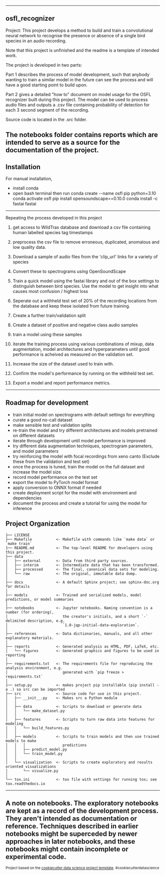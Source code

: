 --------
osfl_recognizer
--------

Project: 
This project develops a method to build and train a convolutional neural network to recognise 
the presence or absence of a single bird species in an audio recording. 

Note that this project is unfinished and the readme is a template of intended work. 


The project is developed in two parts: 

Part 1 describes the process of model development, such that anybody wanting to train a similar model in the future can see the process and will have a good starting point to build upon. 

Part 2 gives a detailed "how to" document on model usage for the OSFL recognizer built during this project. The model can be used to process audio files and outputs a .csv file containing probability of detection for each 3 second segment of the recording. 

Source code is located in the .src folder.

The notebooks folder contains reports which are intended to serve as a source for the documentation of the project. 
--------
Installation
--------
For manual installation,
- install conda
- open bash terminal then run 
conda create --name osfl pip python=3.10
conda activate osfl
pip install opensoundscape==0.10.0
conda install -c fastai fastai


--------
Repeating the process developed in this project
1. get access to WildTrax database and download a csv file containing human labelled species tag timestamps
2. preprocess the csv file to remove erroneous, duplicated, anomalous and low quality data.
3. Download a sample of audio files from the 'clip_url' links for a variety of species
4. Convert these to spectrograms using OpenSoundScape
5. Train a quick model using the fastai library and out of the box settings to distinguish between bird species. Use the model to get insight into what causes most confusion / highest loss

6. Seperate out a withheld test set of 20% of the recording locations from the database and keep these isolated from future training.
7. Create a further train/validation split
8. Create a dataset of positive and negative class audio samples
9. train a model using these samples
10. iterate the training process using various combinations of mixup, data augmentation, model architectures and hyperparameters until good performance is acheived as measured on the validation set. 
11. Increase the size of the dataset used to train with.
11. Confirm the model's performance by running on the withheld test set. 
12. Export a model and report performance metrics.


--------
Roadmap for development
--------
- train initial model on spectrograms with default settings for everything
- curate a good no-call dataset
- make sensible test and validation splits
- re-train the model and try different architectures and models pretrained on different datasets
- iterate through development until model performance is improved
- try different data augmentation techniques, spectrogram parameters, and model parameters
- try reinforcing the model with focal recordings from xeno canto (Exclude these from the validation and test set)
- once the process is tuned, train the model on the full dataset and increase the model size. 
- record model performance on the test set
- export the model to PyTorch model format
- apply conversion to ONNX format if needed
- create deployment script for the model with environment and dependencies
- document the process and create a tutorial for using the model for inference


Project Organization
--------

    ├── LICENSE
    ├── Makefile           <- Makefile with commands like `make data` or `make train`
    ├── README.md          <- The top-level README for developers using this project.
    ├── data
    │   ├── external       <- Data from third party sources.
    │   ├── interim        <- Intermediate data that has been transformed.
    │   ├── processed      <- The final, canonical data sets for modeling.
    │   └── raw            <- The original, immutable data dump.
    │
    ├── docs               <- A default Sphinx project; see sphinx-doc.org for details
    │
    ├── models             <- Trained and serialized models, model predictions, or model summaries
    │
    ├── notebooks          <- Jupyter notebooks. Naming convention is a number (for ordering),
    │                         the creator's initials, and a short `-` delimited description, e.g.
    │                         `1.0-jqp-initial-data-exploration`.
    │
    ├── references         <- Data dictionaries, manuals, and all other explanatory materials.
    │
    ├── reports            <- Generated analysis as HTML, PDF, LaTeX, etc.
    │   └── figures        <- Generated graphics and figures to be used in reporting
    │
    ├── requirements.txt   <- The requirements file for reproducing the analysis environment, e.g.
    │                         generated with `pip freeze > requirements.txt`
    │
    ├── setup.py           <- makes project pip installable (pip install -e .) so src can be imported
    ├── src                <- Source code for use in this project.
    │   ├── __init__.py    <- Makes src a Python module
    │   │
    │   ├── data           <- Scripts to download or generate data
    │   │   └── make_dataset.py
    │   │
    │   ├── features       <- Scripts to turn raw data into features for modeling
    │   │   └── build_features.py
    │   │
    │   ├── models         <- Scripts to train models and then use trained models to make
    │   │   │                 predictions
    │   │   ├── predict_model.py
    │   │   └── train_model.py
    │   │
    │   └── visualization  <- Scripts to create exploratory and results oriented visualizations
    │       └── visualize.py
    │
    └── tox.ini            <- tox file with settings for running tox; see tox.readthedocs.io


--------
A note on notebooks. 
The exploratory notebooks are kept as a record of the development process. They aren't intended as documentation or reference. Techniques described in earlier notebooks might be superceded by newer approaches in later notebooks, and these notebooks might contain incomplete or experimental code. 
--------


<p><small>Project based on the <a target="_blank" href="https://drivendata.github.io/cookiecutter-data-science/">cookiecutter data science project template</a>. #cookiecutterdatascience</small></p>
